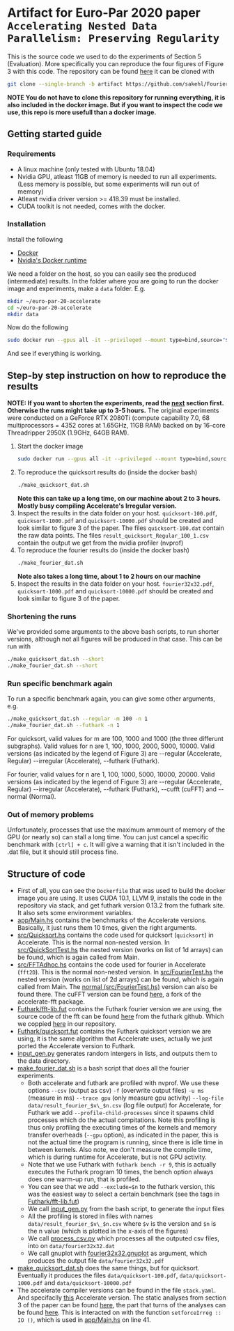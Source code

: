 # Artifact for Euro-Par 2020 paper `Accelerating Nested Data Parallelism: Preserving Regularity`
This is the source code we used to do the experiments of Section 5 (Evaluation). More specifically you can reproduce the four figures of Figure 3 with this code.
The repository can be found [here](https://github.com/sakehl/FourierTests/tree/artifact)
it can be cloned with
```bash
git clone --single-branch -b artifact https://github.com/sakehl/FourierTests.git
```
**NOTE You do not have to clone this repository for running everything, it is also included in the docker image. But if you want to inspect the code we use, this repo is more usefull than a docker image.**

## Getting started guide
### Requirements
  * A linux machine (only tested with Ubuntu 18.04)
  * Nvidia GPU, atleast 11GB of memory is needed to run all experiments. (Less memory is possible, but some experiments will run out of memory)
  * Atleast nvidia driver version >= 418.39 must be installed.
  * CUDA toolkit is not needed, comes with the docker.

### Installation
Install the following
  * [Docker](https://docs.docker.com/install/)
  * [Nvidia's Docker runtime](https://github.com/NVIDIA/nvidia-docker#quickstart)

We need a folder on the host, so you can easily see the produced (intermediate) results. In the folder where you are going to run the docker image and experiments, make a `data` folder.
E.g.
```bash
mkdir ~/euro-par-20-accelerate
cd ~/euro-par-20-accelerate
mkdir data
```
Now do the following
```bash
sudo docker run --gpus all -it --privileged --mount type=bind,source="$(pwd)"/data,target=/root/FourierTests/data lvandenhaak/accelerate-euro-par-20
```
And see if everything is working.

## Step-by step instruction on how to reproduce the results
**NOTE: If you want to shorten the experiments, read the [next](README.md#shortening-the-runs) section first. Otherwise the runs might take up to 3-5 hours.**
The original experiments were conducted on a GeForce RTX 2080Ti (compute capability 7.0, 68 multiprocessors = 4352 cores at 1.65GHz, 11GB RAM) backed on by 16-core Threadripper 2950X (1.9GHz, 64GB RAM).
1. Start the docker image
    ```bash
    sudo docker run --gpus all -it --privileged --mount type=bind,source="$(pwd)"/data,target=/root/FourierTests/data lvandenhaak/accelerate-euro-par-20
    ```
1. To reproduce the quicksort results do (inside the docker bash)
    ```bash 
    ./make_quicksort_dat.sh
    ```
    **Note this can take up a long time, on our machine about 2 to 3 hours. Mostly busy compiling Accelerate's Irregular version.**
1. Inspect the results in the data folder on your host. `quicksort-100.pdf`, `quicksort-1000.pdf` and `quicksort-10000.pdf` should be created and look similar to figure 3 of the paper. The files `quicksort-100.dat` contain the raw data points. The files `result_quicksort_Regular_100_1.csv` contain the output we get from the nvidia profiler (nvprof)
1. To reproduce the fourier results do (inside the docker bash)
    ```bash 
    ./make_fourier_dat.sh
    ```
    **Note also takes a long time, about 1 to 2 hours on our machine**
1. Inspect the results in the data folder on your host. `fourier32x32.pdf`, `quicksort-1000.pdf` and `quicksort-10000.pdf` should be created and look similar to figure 3 of the paper.

### Shortening the runs
We've provided some arguments to the above bash scripts, to run shorter versions, although not all figures will be produced in that case. This can be run with
```bash 
./make_quicksort_dat.sh --short
./make_fourier_dat.sh --short
```
### Run specific benchmark again
To run a specific benchmark again, you can give some other arguments, e.g.
```bash
./make_quicksort_dat.sh --regular -m 100 -n 1
./make_fourier_dat.sh --futhark -n 1
```
For quicksort, valid values for m are 100, 1000 and 1000 (the three differunt subgraphs). Valid values for n are 1, 100, 1000, 2000, 5000, 10000. Valid versions (as indicated by the legend of Figure 3) are --regular (Accelerate, Regular) --irregular (Accelerate), --futhark (Futhark).

For fourier, valid values for n are 1, 100, 1000, 5000, 10000, 20000. Valid versions (as indicated by the legend of Figure 3) are --regular (Accelerate, Regular) --irregular (Accelerate), --futhark (Futhark), --cufft (cuFFT) and --normal (Normal).

### Out of memory problems
Unfortunately, processes that use the maximum ammount of memory of the GPU (or nearly so) can stall a long time. You can just cancel a specific benchmark with `[ctrl] + c`. It will give a warning that it isn't included in the .dat file, but it should still process fine.

## Structure of code
* First of all, you can see the `Dockerfile` that was used to build the docker image you are using. It uses CUDA 10.1, LLVM 9, installs the code in the repository via stack, and get futhark version 0.13.2 from the futhark site. It also sets some environment variables.
* [app/Main.hs](https://github.com/sakehl/FourierTests/blob/artifact/app/Main.hs) contains the benchmarks of the Accelerate versions. Basically, it just runs them 10 times, given the right arguments.
* [src/Quicksort.hs](https://github.com/sakehl/FourierTests/blob/artifact/src/QuickSort.hs) contains the code used for quicksort (`quicksort`) in Accelerate. This is the normal non-nested version. In [src/QuickSortTest.hs](https://github.com/sakehl/FourierTests/blob/artifact/src/QuickSortTest.hs#L33) the nested version (works on list of 1d arrays) can be found, which is again called from Main.
* [src/FFTAdhoc.hs](https://github.com/sakehl/FourierTests/blob/artifact/src/FFTAdhoc.hs#L59) contains the code used for fourier in Accelerate (`fft2D`). This is the normal non-nested version. In [src/FourierTest.hs](https://github.com/sakehl/FourierTests/blob/artifact/src/FourierTest.hs#L36) the nested version (works on list of 2d arrays) can be found, which is again called from Main. The [normal (src/FourierTest.hs)](https://github.com/sakehl/FourierTests/blob/artifact/src/FourierTest.hs#L45) version can also be found there. The cuFFT version can be found [here](https://github.com/sakehl/accelerate-fft/blob/1.1.0.0-Seq//Data/Array/Accelerate/Math/FFT/LLVM/PTX.hs#L85), a fork of the accelerate-fft package.
* [Futhark/fft-lib.fut](https://github.com/sakehl/FourierTests/blob/artifact/Futhark/fft-lib.fut#L52) contains the Futhark fourier version we are using, the source code of the fft can be found [here](https://github.com/diku-dk/fft/blob/377d089ad88a8d37b23a6e8a1056ba63b160c830/lib/github.com/diku-dk/fft/stockham-radix-2.fut) from the futhark github. Which we coppied [here](https://github.com/sakehl/FourierTests/blob/artifact/Futhark/lib/github.com/diku-dk/fft/stockham-radix-2.fut) in our repository.
* [Futhark/quicksort.fut](https://github.com/sakehl/FourierTests/blob/artifact/Futhark/quicksort.fut) contains the Futhark quicksort version we are using, it is the same algorithm that Accelerate uses, actually we just ported the Accelerate version to Futhark.
* [input_gen.py](https://github.com/sakehl/FourierTests/blob/artifact/input_gen.py) generates random intergers in lists, and outputs them to the data directory.
* [make_fourier_dat.sh](https://github.com/sakehl/FourierTests/blob/artifact/make_fourier_dat.sh) is a bash script that does all the fourier experiments.
  * Both accelerate and futhark are profiled with nvprof. We use these options `--csv` (output as csv) `-f` (overwrite output files) `-u ms` (measure in ms) `--trace gpu` (only measure gpu activity) `--log-file data/result_fourier_$v\_$n.csv` (log file output) for Accelerate, for Futhark we add `--profile-child-processes` since it spawns child processes which do the actual compitations. Note this profiling is thus only profiling the executing times of the kernels and memory transfer overheads (`--gpu` option), as indicated in the paper, this is not the actual time the program is running, since there is idle time in between kernels. Also note, we don't measure the compile time, which is during runtime for Accelerate, but is not GPU activity.
  * Note that we use Futhark with `futhark bench -r 9`, this is actually executes the Futhark program 10 times, the bench option always does one warm-up run, that is profiled.
  * You can see that we add `--exclude=$n` to the futhark version, this was the easiest way to select a certain benchmark (see the tags in [Futhark/fft-lib.fut](https://github.com/sakehl/FourierTests/blob/artifact/Futhark/fft-lib.fut))
  * We call [input_gen.py](https://github.com/sakehl/FourierTests/blob/artifact/input_gen.py) from the bash script, to generate the input files
  * All the profiling is stored in files with names `data/result_fourier_$v\_$n.csv` where `$v` is the version and `$n` is the n value (which is plotted in the x-axis of the figures)
  * We call [process_csv.py](https://github.com/sakehl/FourierTests/blob/artifact/process_csv.py) which processes all the outputed csv files, into on `data/fourier32x32.dat`
  * We call gnuplot with [fourier32x32.gnuplot](https://github.com/sakehl/FourierTests/blob/artifact/process_csv.py) as argument, which produces the output file `data/fourier32x32.pdf`
* [make_quicksort_dat.sh](https://github.com/sakehl/FourierTests/blob/artifact/make_quicksort_dat.sh) does the same things, but for quicksort. Eventually it produces the files  `data/quicksort-100.pdf`, `data/quicksort-1000.pdf` and `data/quicksort-10000.pdf`
* The accelerate compiler versions can be found in the file `stack.yaml`. And specifaclly [this](https://github.com/sakehl/accelerate/tree/feature/sequences) Accelerate version. The static analyses from section 3 of the paper can be found [here](https://github.com/sakehl/accelerate/blob/feature/sequences/Data/Array/Accelerate/Trafo/Shape.hs), the part that turns of the analyses can be found [here](https://github.com/sakehl/accelerate/blob/feature/sequences/Data/Array/Accelerate/Trafo/Vectorise.hs#L890). This is interacted on with the function `setforceIrreg :: IO ()`, which is used in [app/Main.hs](https://github.com/sakehl/FourierTests/blob/artifact/app/Main.hs#L41) on line 41.